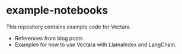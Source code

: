 # example-notebooks
This repository contains example code for Vectara.
* References from blog posts
* Examples for how to use Vectara with LlamaIndex and LangChain.
